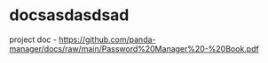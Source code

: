# docsasdasdsad

project doc - https://github.com/panda-manager/docs/raw/main/Password%20Manager%20-%20Book.pdf
